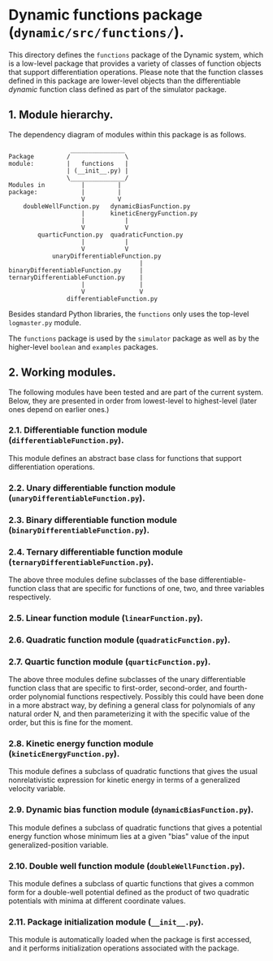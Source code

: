 # Dynamic functions package (`dynamic/src/functions/`).

This directory defines the `functions` package of the Dynamic system, 
which is a low-level package that provides a variety of classes of
function objects that support differentiation operations.  Please note 
that the function classes defined in this package are lower-level 
objects than the differentiable *dynamic* function class defined as 
part of the simulator package.  

## 1. Module hierarchy.

The dependency diagram of modules within this package is as follows.

                     _______________
    Package         /               \
    module:         |   functions   |
                    | (__init__.py) |
                    \_______________/
    Modules in          |         |
    package:            |         |
                        V         V
        doubleWellFunction.py   dynamicBiasFunction.py 
                        |       kineticEnergyFunction.py 
                        |           |
                        V           V
            quarticFunction.py  quadraticFunction.py 
                        |           |
                        V           V
                unaryDifferentiableFunction.py
                                        |
    binaryDifferentiableFunction.py     |
    ternaryDifferentiableFunction.py    |
                        |               |
                        V               V
                    differentiableFunction.py

Besides standard Python libraries, the `functions` only uses the 
top-level `logmaster.py` module.

The `functions` package is used by the `simulator` package as well as 
by the higher-level `boolean` and `examples` packages.

## 2. Working modules.

The following modules have been tested and are part of the
current system.  Below, they are presented in order from 
lowest-level to highest-level (later ones depend on earlier 
ones.)

### 2.1. Differentiable function module (`differentiableFunction.py`).

This module defines an abstract base class for functions that 
support differentiation operations.

### 2.2. Unary differentiable function module (`unaryDifferentiableFunction.py`).

### 2.3. Binary differentiable function module (`binaryDifferentiableFunction.py`).

### 2.4. Ternary differentiable function module (`ternaryDifferentiableFunction.py`).

The above three modules define subclasses of the base differentiable-function class 
that are specific for functions of one, two, and three variables respectively.

### 2.5. Linear function module (`linearFunction.py`).

### 2.6. Quadratic function module (`quadraticFunction.py`).

### 2.7. Quartic function module (`quarticFunction.py`).

The above three modules define subclasses of the unary differentiable function class 
that are specific to first-order, second-order, and fourth-order polynomial functions
respectively.  Possibly this could have been done in a more abstract way, by defining
a general class for polynomials of any natural order N, and then parameterizing it 
with the specific value of the order, but this is fine for the moment.

### 2.8. Kinetic energy function module (`kineticEnergyFunction.py`).

This module defines a subclass of quadratic functions that gives the 
usual nonrelativistic expression for kinetic energy in terms of a 
generalized velocity variable.

### 2.9. Dynamic bias function module (`dynamicBiasFunction.py`).

This module defines a subclass of quadratic functions that gives a 
potential energy function whose minimum lies at a given "bias" value 
of the input generalized-position variable.

### 2.10. Double well function module (`doubleWellFunction.py`).

This module defines a subclass of quartic functions that gives a 
common form for a double-well potential defined as the product of 
two quadratic potentials with minima at different coordinate values.

### 2.11. Package initialization module (`__init__.py`).

This module is automatically loaded when the package is first accessed,
and it performs initialization operations associated with the package.

